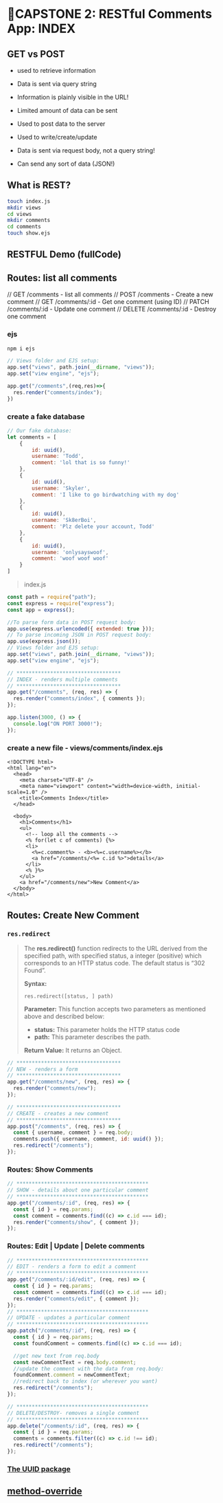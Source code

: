 # 🌟CAPSTONE 2: RESTful Comments App: INDEX

## GET vs POST

- used to retrieve information
- Data is sent via query string
- Information is plainly visible in the URL!
- Limited amount of data can be sent

- Used to post data to the server
- Used to write/create/update
- Data is sent via request body, not a query string!
- Can send any sort of data (JSON!)

## What is REST?

```bash
touch index.js
mkdir views
cd views
mkdir comments
cd comments
touch show.ejs

```

## RESTFUL Demo (fullCode)

## Routes: list all comments

// GET /comments - list all comments
// POST /comments - Create a new comment
// GET /comments/:id - Get one comment (using ID)
// PATCH /comments/:id - Update one comment
// DELETE /comments/:id - Destroy one comment

### ejs

```bash
npm i ejs
```

```js
// Views folder and EJS setup:
app.set("views", path.join(__dirname, "views"));
app.set("view engine", "ejs");
```

```js
app.get("/comments",(req,res)=>{
  res.render("comments/index");
})
```

### create a fake database

````js
// Our fake database:
let comments = [
    {
        id: uuid(),
        username: 'Todd',
        comment: 'lol that is so funny!'
    },
    {
        id: uuid(),
        username: 'Skyler',
        comment: 'I like to go birdwatching with my dog'
    },
    {
        id: uuid(),
        username: 'Sk8erBoi',
        comment: 'Plz delete your account, Todd'
    },
    {
        id: uuid(),
        username: 'onlysayswoof',
        comment: 'woof woof woof'
    }
]
````

> index.js

```js
const path = require("path");
const express = require("express");
const app = express();

//To parse form data in POST request body:
app.use(express.urlencoded({ extended: true }));
// To parse incoming JSON in POST request body:
app.use(express.json());
// Views folder and EJS setup:
app.set("views", path.join(__dirname, "views"));
app.set("view engine", "ejs");

// **********************************
// INDEX - renders multiple comments
// **********************************
app.get("/comments", (req, res) => {
  res.render("comments/index", { comments });
});

app.listen(3000, () => {
  console.log("ON PORT 3000!");
});
```

### create a new file - views/comments/index.ejs

```ejs
<!DOCTYPE html>
<html lang="en">
  <head>
    <meta charset="UTF-8" />
    <meta name="viewport" content="width=device-width, initial-scale=1.0" />
    <title>Comments Index</title>
  </head>

  <body>
    <h1>Comments</h1>
    <ul>
      <!-- loop all the comments -->
      <% for(let c of comments) {%>
      <li>
        <%=c.comment%> - <b><%=c.username%></b>
        <a href="/comments/<%= c.id %>">details</a>
      </li>
      <% }%>
    </ul>
    <a href="/comments/new">New Comment</a>
  </body>
</html>

```

## Routes: Create New Comment

### `res.redirect`

> The **res.redirect()** function redirects to the URL derived from the specified path, with specified status, a integer (positive) which corresponds to an HTTP status code. The default status is “302 Found”.
>
> **Syntax:**
>
> ```
> res.redirect([status, ] path)
> ```
>
> **Parameter:** This function accepts two parameters as mentioned above and described below:
>
> - **status:** This parameter holds the HTTP status code
> - **path:** This parameter describes the path.
>
> **Return Value:** It returns an Object.

```javascript
// **********************************
// NEW - renders a form
// **********************************
app.get("/comments/new", (req, res) => {
  res.render("comments/new");
});

// **********************************
// CREATE - creates a new comment
// **********************************
app.post("/comments", (req, res) => {
  const { username, comment } = req.body;
  comments.push({ username, comment, id: uuid() });
  res.redirect("/comments");
});
```

### Routes: Show Comments

```javascript
// *******************************************
// SHOW - details about one particular comment
// *******************************************
app.get("/comments/:id", (req, res) => {
  const { id } = req.params;
  const comment = comments.find((c) => c.id === id);
  res.render("comments/show", { comment });
});
```

### Routes: Edit | Update | Delete comments

```javascript
// *******************************************
// EDIT - renders a form to edit a comment
// *******************************************
app.get("/comments/:id/edit", (req, res) => {
  const { id } = req.params;
  const comment = comments.find((c) => c.id === id);
  res.render("comments/edit", { comment });
});
// *******************************************
// UPDATE - updates a particular comment
// *******************************************
app.patch("/comments/:id", (req, res) => {
  const { id } = req.params;
  const foundComment = comments.find((c) => c.id === id);

  //get new text from req.body
  const newCommentText = req.body.comment;
  //update the comment with the data from req.body:
  foundComment.comment = newCommentText;
  //redirect back to index (or wherever you want)
  res.redirect("/comments");
});

// *******************************************
// DELETE/DESTROY- removes a single comment
// *******************************************
app.delete("/comments/:id", (req, res) => {
  const { id } = req.params;
  comments = comments.filter((c) => c.id !== id);
  res.redirect("/comments");
});
```

### [The UUID package](https://www.npmjs.com/package/uuid)

## [method-override](https://expressjs.com/en/resources/middleware/method-override.html)
